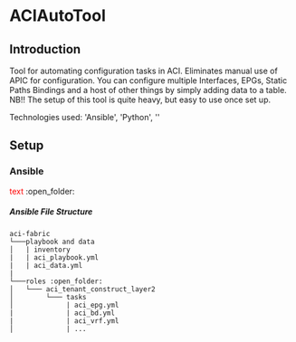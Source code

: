 # ACIAutoTool

## Introduction
Tool for automating configuration tasks in ACI. Eliminates manual use of APIC for configuration. 
You can configure multiple Interfaces, EPGs, Static Paths Bindings and a host of other things by simply adding data to a table.
NB!! The setup of this tool is quite heavy, but easy to use once set up.

Technologies used: 'Ansible', 'Python', ''

## Setup
###  Ansible
<span style="color: red;">text</span>
:open_folder:
##### Ansible File Structure
```
aci-fabric
└───playbook and data
│   | inventory
|   | aci_playbook.yml
|   | aci_data.yml
|
└───roles :open_folder:
│   └─── aci_tenant_construct_layer2
│        └─── tasks
│             | aci_epg.yml
|             | aci_bd.yml
|             | aci_vrf.yml
│             | ...
```
